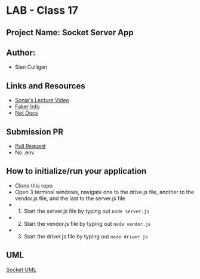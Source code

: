 # LAB - Class 17

## Project Name: Socket Server App

## Author: 
- Sian Culligan

## Links and Resources
- [Sonia's Lecture Video](https://www.youtube.com/watch?v=T1JhVHGk-RA)
- [Faker Info](https://www.npmjs.com/package/faker)
- [Net Docs](https://node.readthedocs.io/en/latest/api/net/)

## Submission PR
- [Pull Request](https://github.com/SianCulligan/401Lab_17/pull/1)
- No .env

## How to initialize/run your application 
- Clone this repo
- Open 3 terminal windows, navigate one to the drive.js file, another to the vendor.js file, and the last to the server.js file
- 1. Start the server.js file by typing out ``node server.js``
- 2. Start the vendor.js file by typing out ``node vendor.js``
- 3. Start the driver.js file by typing out ``node driver.js``

## UML
[Socket UML](SocketUML.png)

